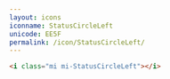 ```yaml
---
layout: icons
iconname: StatusCircleLeft
unicode: EE5F
permalink: /icon/StatusCircleLeft/
---
```


``` html
<i class="mi mi-StatusCircleLeft"></i>
```
